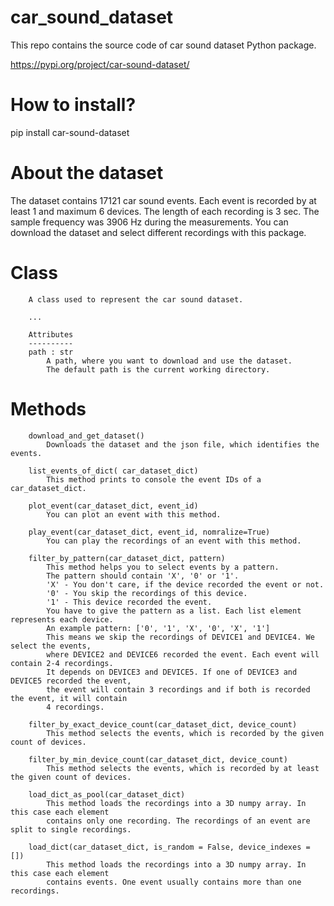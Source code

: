 # car_sound_dataset
This repo contains the source code of car sound dataset Python package.

https://pypi.org/project/car-sound-dataset/

# How to install?
pip install car-sound-dataset

# About the dataset
The dataset contains 17121 car sound events. Each event is recorded by at least 1 and maximum 6 devices.
The length of each recording is 3 sec. The sample frequency was 3906 Hz during the measurements.
You can download the dataset and select different recordings with this package. 

# Class


 
        A class used to represent the car sound dataset.

        ...

        Attributes
        ----------
        path : str
            A path, where you want to download and use the dataset.
            The default path is the current working directory.
            
            
           
# Methods

        download_and_get_dataset()
            Downloads the dataset and the json file, which identifies the events.

        list_events_of_dict( car_dataset_dict)
            This method prints to console the event IDs of a car_dataset_dict.
            
        plot_event(car_dataset_dict, event_id)
            You can plot an event with this method.

        play_event(car_dataset_dict, event_id, nomralize=True)
            You can play the recordings of an event with this method.

        filter_by_pattern(car_dataset_dict, pattern)
            This method helps you to select events by a pattern.
            The pattern should contain 'X', '0' or '1'.
            'X' - You don't care, if the device recorded the event or not.
            '0' - You skip the recordings of this device.
            '1' - This device recorded the event.
            You have to give the pattern as a list. Each list element represents each device.
            An example pattern: ['0', '1', 'X', '0', 'X', '1']
            This means we skip the recordings of DEVICE1 and DEVICE4. We select the events,
            where DEVICE2 and DEVICE6 recorded the event. Each event will contain 2-4 recordings.
            It depends on DEVICE3 and DEVICE5. If one of DEVICE3 and DEVICE5 recorded the event,
            the event will contain 3 recordings and if both is recorded the event, it will contain
            4 recordings.

        filter_by_exact_device_count(car_dataset_dict, device_count)
            This method selects the events, which is recorded by the given count of devices.

        filter_by_min_device_count(car_dataset_dict, device_count)
            This method selects the events, which is recorded by at least the given count of devices.

        load_dict_as_pool(car_dataset_dict)
            This method loads the recordings into a 3D numpy array. In this case each element
            contains only one recording. The recordings of an event are split to single recordings.

        load_dict(car_dataset_dict, is_random = False, device_indexes = [])
            This method loads the recordings into a 3D numpy array. In this case each element
            contains events. One event usually contains more than one recordings.


    

